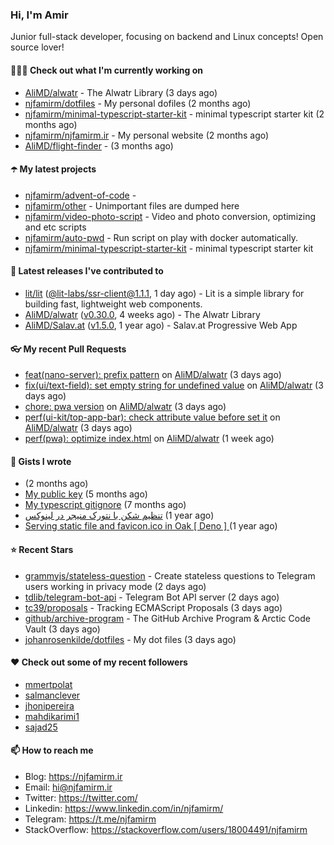 ### Hi, I'm Amir

Junior full-stack developer, focusing on backend and Linux concepts!
Open source lover!

#### 👨🏻‍💻 Check out what I'm currently working on

- [AliMD/alwatr](https://github.com/AliMD/alwatr) - The Alwatr Library (3 days ago)
- [njfamirm/dotfiles](https://github.com/njfamirm/dotfiles) - My personal dofiles (2 months ago)
- [njfamirm/minimal-typescript-starter-kit](https://github.com/njfamirm/minimal-typescript-starter-kit) - minimal typescript starter kit (2 months ago)
- [njfamirm/njfamirm.ir](https://github.com/njfamirm/njfamirm.ir) - My personal website (2 months ago)
- [AliMD/flight-finder](https://github.com/AliMD/flight-finder) -  (3 months ago)

#### ☂️ My latest projects

- [njfamirm/advent-of-code](https://github.com/njfamirm/advent-of-code) - 
- [njfamirm/other](https://github.com/njfamirm/other) - Unimportant files are dumped here
- [njfamirm/video-photo-script](https://github.com/njfamirm/video-photo-script) - Video and photo conversion, optimizing and etc scripts
- [njfamirm/auto-pwd](https://github.com/njfamirm/auto-pwd) - Run script on play with docker automatically.
- [njfamirm/minimal-typescript-starter-kit](https://github.com/njfamirm/minimal-typescript-starter-kit) - minimal typescript starter kit

#### 🎉 Latest releases I've contributed to

- [lit/lit](https://github.com/lit/lit) ([@lit-labs/ssr-client@1.1.1](https://github.com/lit/lit/releases/tag/%40lit-labs/ssr-client%401.1.1), 1 day ago) - Lit is a simple library for building fast, lightweight web components.
- [AliMD/alwatr](https://github.com/AliMD/alwatr) ([v0.30.0](https://github.com/AliMD/alwatr/releases/tag/v0.30.0), 4 weeks ago) - The Alwatr Library
- [AliMD/Salav.at](https://github.com/AliMD/Salav.at) ([v1.5.0](https://github.com/AliMD/Salav.at/releases/tag/v1.5.0), 1 year ago) - Salav.at Progressive Web App

#### 👓 My recent Pull Requests

- [feat(nano-server): prefix pattern](https://github.com/AliMD/alwatr/pull/1010) on [AliMD/alwatr](https://github.com/AliMD/alwatr) (3 days ago)
- [fix(ui/text-field): set empty string for undefined value](https://github.com/AliMD/alwatr/pull/1009) on [AliMD/alwatr](https://github.com/AliMD/alwatr) (3 days ago)
- [chore: pwa version](https://github.com/AliMD/alwatr/pull/1008) on [AliMD/alwatr](https://github.com/AliMD/alwatr) (3 days ago)
- [perf(ui-kit/top-app-bar): check attribute value before set it](https://github.com/AliMD/alwatr/pull/1007) on [AliMD/alwatr](https://github.com/AliMD/alwatr) (3 days ago)
- [perf(pwa): optimize index.html](https://github.com/AliMD/alwatr/pull/996) on [AliMD/alwatr](https://github.com/AliMD/alwatr) (1 week ago)

#### 📓 Gists I wrote

- [](https://gist.github.com/022d07ecd84e69ad31ef0bcd32d86b59) (2 months ago)
- [My public key](https://gist.github.com/879f720c9ca74a0934ce571b7285ed34) (5 months ago)
- [My typescript gitignore](https://gist.github.com/6a40b1912daab3f91a02a7b53f3f76c3) (7 months ago)
- [تنظیم شکن با نتورک منیجر در لینوکس](https://gist.github.com/cc40c344e89bdcdf77085cbf1fc05162) (1 year ago)
- [Serving static file and favicon.ico in Oak [ Deno ] ](https://gist.github.com/9bcaca2b6a672e729c099193b4aafe9f) (1 year ago)

#### ⭐ Recent Stars

- [grammyjs/stateless-question](https://github.com/grammyjs/stateless-question) - Create stateless questions to Telegram users working in privacy mode (2 days ago)
- [tdlib/telegram-bot-api](https://github.com/tdlib/telegram-bot-api) - Telegram Bot API server  (2 days ago)
- [tc39/proposals](https://github.com/tc39/proposals) - Tracking ECMAScript Proposals (3 days ago)
- [github/archive-program](https://github.com/github/archive-program) - The GitHub Archive Program &amp; Arctic Code Vault (3 days ago)
- [johanrosenkilde/dotfiles](https://github.com/johanrosenkilde/dotfiles) - My dot files (3 days ago)

#### ♥️ Check out some of my recent followers

- [mmertpolat](https://github.com/mmertpolat)
- [salmanclever](https://github.com/salmanclever)
- [jhonipereira](https://github.com/jhonipereira)
- [mahdikarimi1](https://github.com/mahdikarimi1)
- [sajad25](https://github.com/sajad25)

#### 📫 How to reach me

- Blog: https://njfamirm.ir
- Email: hi@njfamirm.ir
- Twitter: https://twitter.com/
- Linkedin: https://www.linkedin.com/in/njfamirm/
- Telegram: https://t.me/njfamirm
- StackOverflow: https://stackoverflow.com/users/18004491/njfamirm
